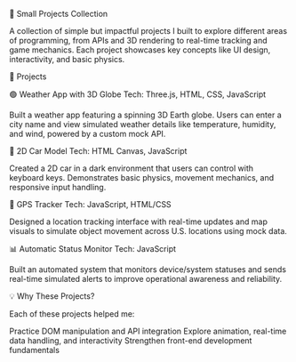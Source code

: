 🚀 Small Projects Collection

A collection of simple but impactful projects I built to explore different areas of programming, from APIs and 3D rendering to real-time tracking and game mechanics. Each project showcases key concepts like UI design, interactivity, and basic physics.

🔧 Projects

🟢 Weather App with 3D Globe
Tech: Three.js, HTML, CSS, JavaScript

Built a weather app featuring a spinning 3D Earth globe. Users can enter a city name and view simulated weather details like temperature, humidity, and wind, powered by a custom mock API.

🚗 2D Car Model
Tech: HTML Canvas, JavaScript

Created a 2D car in a dark environment that users can control with keyboard keys. Demonstrates basic physics, movement mechanics, and responsive input handling.

📍 GPS Tracker
Tech: JavaScript, HTML/CSS

Designed a location tracking interface with real-time updates and map visuals to simulate object movement across U.S. locations using mock data.

📊 Automatic Status Monitor
Tech: JavaScript

Built an automated system that monitors device/system statuses and sends real-time simulated alerts to improve operational awareness and reliability.

💡 Why These Projects?

Each of these projects helped me:

Practice DOM manipulation and API integration
Explore animation, real-time data handling, and interactivity
Strengthen front-end development fundamentals
